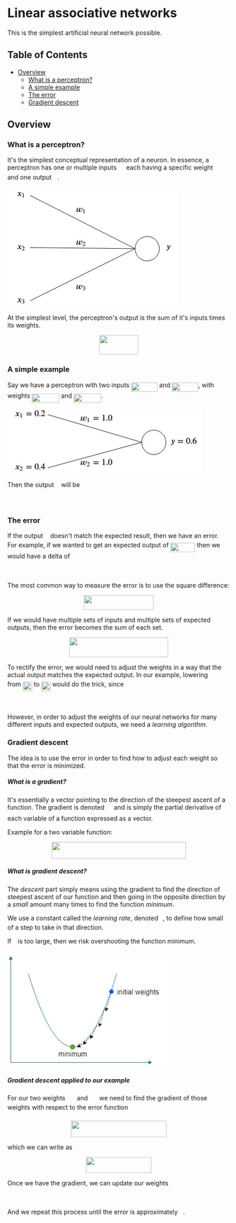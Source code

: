 # Linear associative networks

This is the simplest artificial neural network possible. 

## Table of Contents

- [Overview](#overview)  
  - [What is a perceptron?](#what-is-a-perceptron)
  - [A simple example](#a-simple-example)
  - [The error](#the-error)
  - [Gradient descent](#gradient-descent)

## Overview

### What is a perceptron?

It's the simplest conceptual representation of a neuron. 
In essence, a perceptron has one or multiple inputs <img src="/tex/9fc20fb1d3825674c6a279cb0d5ca636.svg?invert_in_darkmode&sanitize=true" align=middle width=14.045887349999989pt height=14.15524440000002pt/> each having a specific weight <img src="/tex/c2a29561d89e139b3c7bffe51570c3ce.svg?invert_in_darkmode&sanitize=true" align=middle width=16.41940739999999pt height=14.15524440000002pt/> and one output <img src="/tex/deceeaf6940a8c7a5a02373728002b0f.svg?invert_in_darkmode&sanitize=true" align=middle width=8.649225749999989pt height=14.15524440000002pt/>. 

![alt text](readme-images/perceptron.jpg)

At the simplest level, the perceptron's output is the sum of it's inputs times its weights. 
<p align="center"><img src="/tex/c2d2775d67e954682fac686e557baed2.svg?invert_in_darkmode&sanitize=true" align=middle width=88.33802834999999pt height=44.89738935pt/></p>

### A simple example

Say we have a perceptron with two inputs <img src="/tex/f9b6dcc9279f659321ac3e1098b0ba4f.svg?invert_in_darkmode&sanitize=true" align=middle width=59.69172164999999pt height=21.18721440000001pt/> and <img src="/tex/bf84a893effff44b6d014b2b60460585.svg?invert_in_darkmode&sanitize=true" align=middle width=59.69172164999999pt height=21.18721440000001pt/>, with weights <img src="/tex/a4d0b18eae0e483561b7109b3e60efab.svg?invert_in_darkmode&sanitize=true" align=middle width=62.06524169999999pt height=21.18721440000001pt/> and <img src="/tex/b069935a7e85d35a3a6cfdb368977f8e.svg?invert_in_darkmode&sanitize=true" align=middle width=62.06524169999999pt height=21.18721440000001pt/>.  

![alt text](readme-images/perceptron-example.jpg)

Then the output <img src="/tex/deceeaf6940a8c7a5a02373728002b0f.svg?invert_in_darkmode&sanitize=true" align=middle width=8.649225749999989pt height=14.15524440000002pt/> will be
<p align="center"><img src="/tex/48c4f6073c4655b74cebf396493c9228.svg?invert_in_darkmode&sanitize=true" align=middle width=322.4824614pt height=13.789957499999998pt/></p>

### The error

If the output <img src="/tex/deceeaf6940a8c7a5a02373728002b0f.svg?invert_in_darkmode&sanitize=true" align=middle width=8.649225749999989pt height=14.15524440000002pt/> doesn't match the expected result, then we have an error.  
For example, if we wanted to get an expected output of <img src="/tex/ad35a4143e0a34d97d3abc63c4dc81a3.svg?invert_in_darkmode&sanitize=true" align=middle width=56.092022249999985pt height=21.18721440000001pt/> then we would have a delta of 

<p align="center"><img src="/tex/70587273e97df3ceb21ab1b1987c0c58.svg?invert_in_darkmode&sanitize=true" align=middle width=198.69622905pt height=14.611878599999999pt/></p>

The most common way to measure the error is to use the square difference:

<p align="center"><img src="/tex/f0e1879eb6ad7c4d4db82b272cf354b4.svg?invert_in_darkmode&sanitize=true" align=middle width=157.79689199999999pt height=32.990165999999995pt/></p>

If we would have multiple sets of inputs and multiple sets of expected outputs, then the error becomes the sum of each set. 

<p align="center"><img src="/tex/77f183b19e630e3e06818fc4bd43e135.svg?invert_in_darkmode&sanitize=true" align=middle width=223.27059314999997pt height=44.89738935pt/></p>

To rectify the error, we would need to adjust the weights in a way that the actual output matches the expected output. In our example, lowering <img src="/tex/4b4518f1b7f0fb1347fa21506ebafb19.svg?invert_in_darkmode&sanitize=true" align=middle width=18.32105549999999pt height=14.15524440000002pt/> from <img src="/tex/f58ed17486d1735419372f2b7d091779.svg?invert_in_darkmode&sanitize=true" align=middle width=21.00464354999999pt height=21.18721440000001pt/> to <img src="/tex/cde2d598001a947a6afd044a43d15629.svg?invert_in_darkmode&sanitize=true" align=middle width=21.00464354999999pt height=21.18721440000001pt/> would do the trick, since 
<p align="center"><img src="/tex/e6f831d1a270623d0d7f7ed67ad50360.svg?invert_in_darkmode&sanitize=true" align=middle width=243.73618499999998pt height=13.789957499999998pt/></p>

However, in order to adjust the weights of our neural networks for many different inputs and expected outputs, we need a *learning algorithm*. 

### Gradient descent

The idea is to use the error in order to find how to adjust each weight so that the error is minimized.  

##### What is a gradient?

It's essentially a vector pointing to the direction of the steepest ascent of a function. The gradient is denoted <img src="/tex/47c28f1929c18f887420345e9225e08b.svg?invert_in_darkmode&sanitize=true" align=middle width=13.69867124999999pt height=22.465723500000017pt/> and is simply the partial derivative of each variable of a function expressed as a vector.  

Example for a two variable function:

<p align="center"><img src="/tex/b142e84f3f77e6dc3144eb723cd4510d.svg?invert_in_darkmode&sanitize=true" align=middle width=303.75993285pt height=37.9216761pt/></p>

##### What is gradient descent?

The *descent* part simply means using the gradient to find the direction of steepest ascent of our function and then going in the opposite direction by a *small* amount many times to find the function *minimum*.  

We use a constant called the *learning rate*, denoted <img src="/tex/7ccca27b5ccc533a2dd72dc6fa28ed84.svg?invert_in_darkmode&sanitize=true" align=middle width=6.672392099999992pt height=14.15524440000002pt/>, to define how small of a step to take in that direction.  

If <img src="/tex/7ccca27b5ccc533a2dd72dc6fa28ed84.svg?invert_in_darkmode&sanitize=true" align=middle width=6.672392099999992pt height=14.15524440000002pt/> is too large, then we risk overshooting the function minimum. 

![alt text](readme-images/gradient-descent.jpg)

##### Gradient descent applied to our example

For our two weights <img src="/tex/4b4518f1b7f0fb1347fa21506ebafb19.svg?invert_in_darkmode&sanitize=true" align=middle width=18.32105549999999pt height=14.15524440000002pt/> and <img src="/tex/f7eb0e840408d84a0c156d6efb611f3e.svg?invert_in_darkmode&sanitize=true" align=middle width=18.32105549999999pt height=14.15524440000002pt/> we need to find the gradient of those weights with respect to the error function <img src="/tex/84df98c65d88c6adf15d4645ffa25e47.svg?invert_in_darkmode&sanitize=true" align=middle width=13.08219659999999pt height=22.465723500000017pt/>  

<p align="center"><img src="/tex/ecdd6eea717403f28ce36c7f4feddb87.svg?invert_in_darkmode&sanitize=true" align=middle width=215.8816407pt height=36.2778141pt/></p>

which we can write as

<p align="center"><img src="/tex/912be46ac0db99c8544f0800527d4b9f.svg?invert_in_darkmode&sanitize=true" align=middle width=147.62782815pt height=36.2778141pt/></p>

Once we have the gradient, we can update our weights

<p align="center"><img src="/tex/2d0e5c9f934ff0aee4f9f86e332f358e.svg?invert_in_darkmode&sanitize=true" align=middle width=99.88377299999999pt height=12.6027363pt/></p>

And we repeat this process until the error is approximately <img src="/tex/29632a9bf827ce0200454dd32fc3be82.svg?invert_in_darkmode&sanitize=true" align=middle width=8.219209349999991pt height=21.18721440000001pt/>. 

